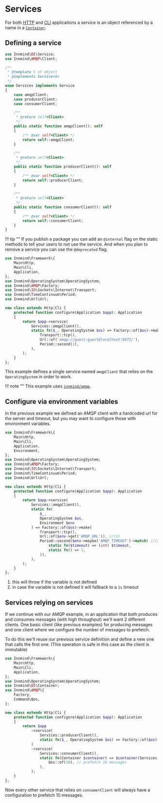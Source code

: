 # Services

For both [HTTP](http.md) and [CLI](cli.md) applications a service is an object referenced by a name in a [`Container`](https://github.com/Innmind/DI).

## Defining a service

```php
use Innmind\DI\Service;
use Innmind\AMQP\Client;

/**
 * @template S of object
 * @implements Service<S>
 */
enum Services implements Service
{
    case amqpClient;
    case producerClient;
    case consumerClient;

    /**
     * @return self<Client>
     */
    public static function amqpClient(): self
    {
        /** @var self<Client> */
        return self::amqpClient;
    }

    /**
     * @return self<Client>
     */
    public static function producerClient(): self
    {
        /** @var self<Client> */
        return self::producerClient;
    }

    /**
     * @return self<Client>
     */
    public static function consumerClient(): self
    {
        /** @var self<Client> */
        return self::consumerClient;
    }
}
```

!!! tip ""
    If you publish a package you can add an `@internal` flag on the static methods to tell your users to not use the service. And when you plan to remove a service you can use the `@deprecated` flag.

```php
use Innmind\Framework\{
    Main\Http,
    Main\Cli,
    Application,
};
use Innmind\OperatingSystem\OperatingSystem;
use Innmind\AMQP\Factory;
use Innmind\IO\Sockets\Internet\Transport;
use Innmind\TimeContinuum\Period;
use Innmind\Url\Url;

new class extends Http|Cli {
    protected function configure(Application $app): Application
    {
        return $app->service(
            Services::amqpClient(),
            static fn($_, OperatingSystem $os) => Factory::of($os)->make(
                Transport::tcp(),
                Url::of('amqp://guest:guest@localhost:5672/'),
                Period::second(1),
            ),
        );
    }
};
```

This example defines a single service named `amqpClient` that relies on the `OperatingSystem` in order to work.

!!! note ""
    This example uses [`innmind/amqp`](https://github.com/innmind/amqp).

## Configure via environment variables

In the previous example we defined an AMQP client with a hardcoded url for the server and timeout, but you may want to configure those with environment variables.

```php
use Innmind\Framework\{
    Main\Http,
    Main\Cli,
    Application,
    Environment,
};
use Innmind\OperatingSystem\OperatingSystem;
use Innmind\AMQP\Factory;
use Innmind\IO\Sockets\Internet\Transport;
use Innmind\TimeContinuum\Period;
use Innmind\Url\Url;

new class extends Http|Cli {
    protected function configure(Application $app): Application
    {
        return $app->service(
            Services::amqpClient(),
            static fn(
                $_,
                OperatingSystem $os,
                Environment $env
            ) => Factory::of($os)->make(
                Transport::tcp(),
                Url::of($env->get('AMQP_URL')), //(1)
                Period::second($env->maybe('AMQP_TIMEOUT')->match( //(2)
                    static fn($timeout) => (int) $timeout,
                    static fn() => 1,
                )),
            ),
        );
    }
};
```

1. this will throw if the variable is not defined
2. in case the variable is not defined it will fallback to a `1s` timeout

## Services relying on services

If we continue with our AMQP example, in an application that both produces and consumes messages (with high throughput) we'll want 2 different clients. One basic client (like previous examples) for producing messages and one client where we configure the number of messages to prefetch.

To do this we'll reuse our previous service definition and define a new one that calls the first one. (This operation is safe in this case as the client is immutable)

```php
use Innmind\Framework\{
    Main\Http,
    Main\Cli,
    Application,
};
use Innmind\OperatingSystem\OperatingSystem;
use Innmind\DI\Container;
use Innmind\AMQP\{
    Factory,
    Command\Qos,
};

new class extends Http|Cli {
    protected function configure(Application $app): Application
    {
        return $app
            ->service(
                Services::producerClient(),
                static fn($_, OperatingSystem $os) => Factory::of($os)->make(/* like above */),
            )
            ->service(
                Services::consumerClient(),
                static fn(Container $container) => $container(Services::producerClient)->with(
                    Qos::of(10), // prefetch 10 messages
                ),
            );
    }
};
```

Now every other service that relies on `consumerClient` will always have a configuration to prefetch 10 messages.
